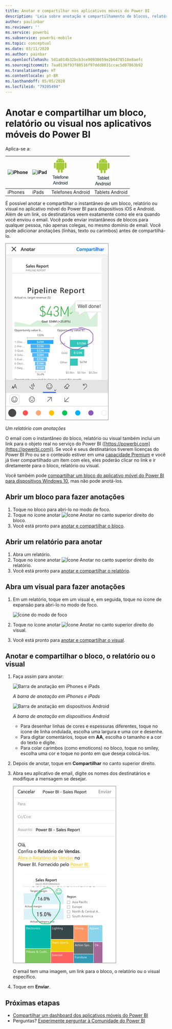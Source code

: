 ```yaml
---
title: Anotar e compartilhar nos aplicativos móveis do Power BI
description: 'Leia sobre anotação e compartilhamento de blocos, relatórios e visuais do aplicativo móvel do Microsoft Power BI para iOS e Android. '
author: paulinbar
ms.reviewer: ''
ms.service: powerbi
ms.subservice: powerbi-mobile
ms.topic: conceptual
ms.date: 03/11/2020
ms.author: painbar
ms.openlocfilehash: 5d1a014b32bcb3ce90938659e2b6478518e8aefc
ms.sourcegitcommit: 7aa0136f93f88516f97ddd8031ccac5d07863b92
ms.translationtype: HT
ms.contentlocale: pt-BR
ms.lasthandoff: 05/05/2020
ms.locfileid: "79205494"
---
```

# <a name="annotate-and-share-a-tile-report-or-visual-in-power-bi-mobile-apps"></a>Anotar e compartilhar um bloco, relatório ou visual nos aplicativos móveis do Power BI
Aplica-se a:

| ![iPhone](./media/mobile-annotate-and-share-a-tile-from-the-mobile-apps/iphone-logo-50-px.png) | ![iPad](./media/mobile-annotate-and-share-a-tile-from-the-mobile-apps/ipad-logo-50-px.png) | ![Telefone Android](./media/mobile-annotate-and-share-a-tile-from-the-mobile-apps/android-phone-logo-50-px.png) | ![Tablet Android](./media/mobile-annotate-and-share-a-tile-from-the-mobile-apps/android-tablet-logo-50-px.png) |
|:--- |:--- |:--- |:--- |
| iPhones |iPads |Telefones Android |Tablets Android |

É possível anotar e compartilhar o instantâneo de um bloco, relatório ou visual no aplicativo móvel do Power BI para dispositivos iOS e Android. Além de um link, os destinatários veem exatamente como ele era quando você enviou o email. Você pode enviar instantâneos de blocos para qualquer pessoa, não apenas colegas, no mesmo domínio de email. Você pode adicionar anotações (linhas, texto ou carimbos) antes de compartilhá-lo.

![Relatório com anotações](./media/mobile-annotate-and-share-a-tile-from-the-mobile-apps/power-bi-iphone-annotate.png)

*Um relatório com anotações*

O email com o instantâneo do bloco, relatório ou visual também inclui um link para o objeto real no serviço do Power BI ([https://powerbi.com](https://powerbi.com)). Se você e seus destinatários tiverem licenças do Power BI Pro ou se o conteúdo estiver em uma [capacidade Premium](../../service-premium-what-is.md) e você já tiver compartilhado um item com eles, eles poderão clicar no link e ir diretamente para o bloco, relatório ou visual. 

Você também pode [compartilhar um bloco do aplicativo móvel do Power BI para dispositivos Windows 10](mobile-windows-10-phone-app-get-started.md), mas não pode anotá-los.

## <a name="open-a-tile-for-annotating"></a>Abrir um bloco para fazer anotações
1. Toque no bloco para abri-lo no modo de foco.
2. Toque no ícone anotar ![Ícone Anotar](./././media/mobile-annotate-and-share-a-tile-from-the-mobile-apps/power-bi-ios-annotate-icon.png) no canto superior direito do bloco.
3. Você está pronto para [anotar e compartilhar o bloco](mobile-annotate-and-share-a-tile-from-the-mobile-apps.md#annotate-and-share-the-tile-report-or-visual).

## <a name="open-a-report-for-annotating"></a>Abrir um relatório para anotar
1. Abra um relatório. 
2. Toque no ícone anotar ![Ícone Anotar](./././media/mobile-annotate-and-share-a-tile-from-the-mobile-apps/power-bi-ios-annotate-icon.png) no canto superior direito do relatório.
3. Você está pronto para [anotar e compartilhar o relatório](mobile-annotate-and-share-a-tile-from-the-mobile-apps.md#annotate-and-share-the-tile-report-or-visual).

## <a name="open-a-visual-for-annotating"></a>Abra um visual para fazer anotações
1. Em um relatório, toque em um visual e, em seguida, toque no ícone de expansão para abri-lo no modo de foco. 
   
    ![Ícone do modo de foco](./media/mobile-annotate-and-share-a-tile-from-the-mobile-apps/power-bi-ios-visual-focus-mode.png)
2. Toque no ícone anotar ![Ícone Anotar](./././media/mobile-annotate-and-share-a-tile-from-the-mobile-apps/power-bi-ios-annotate-icon.png) no canto superior direito do visual.
3. Você está pronto para [anotar e compartilhar o visual](mobile-annotate-and-share-a-tile-from-the-mobile-apps.md#annotate-and-share-the-tile-report-or-visual).

## <a name="annotate-and-share-the-tile-report-or-visual"></a>Anotar e compartilhar o bloco, o relatório ou o visual
1. Faça assim para anotar:  
   
   ![Barra de anotação em iPhones e iPads](./media/mobile-annotate-and-share-a-tile-from-the-mobile-apps/power-bi-ios-annotation-menu.png)
   
   *A barra de anotação em iPhones e iPads*
   
   ![Barra de anotação em dispositivos Android](./media/mobile-annotate-and-share-a-tile-from-the-mobile-apps/power-bi-android-annotate-bar.png)
   
   *A barra de anotação em dispositivos Android*
   
   * Para desenhar linhas de cores e espessuras diferentes, toque no ícone de linha ondulada, escolha uma largura e uma cor e desenhe.  
   * Para digitar comentários, toque em **AA**, escolha o tamanho e a cor do texto e digite.  
   * Para colar carimbos (como emoticons) no bloco, toque no smiley, escolha uma cor e toque no ponto em que deseja colocá-los.   
2. Depois de anotar, toque em **Compartilhar** no canto superior direito.
3. Abra seu aplicativo de email, digite os nomes dos destinatários e modifique a mensagem se desejar.  
   
   ![Relatório anotado no email](./media/mobile-annotate-and-share-a-tile-from-the-mobile-apps/power-bi-iphone-annotate-send.png)
   
   O email tem uma imagem, um link para o bloco, o relatório ou o visual específico. 
4. Toque em **Enviar**.

## <a name="next-steps"></a>Próximas etapas
* [Compartilhar um dashboard dos aplicativos móveis do Power BI](mobile-share-dashboard-from-the-mobile-apps.md)
* Perguntas? [Experimente perguntar à Comunidade do Power BI](https://community.powerbi.com/)

